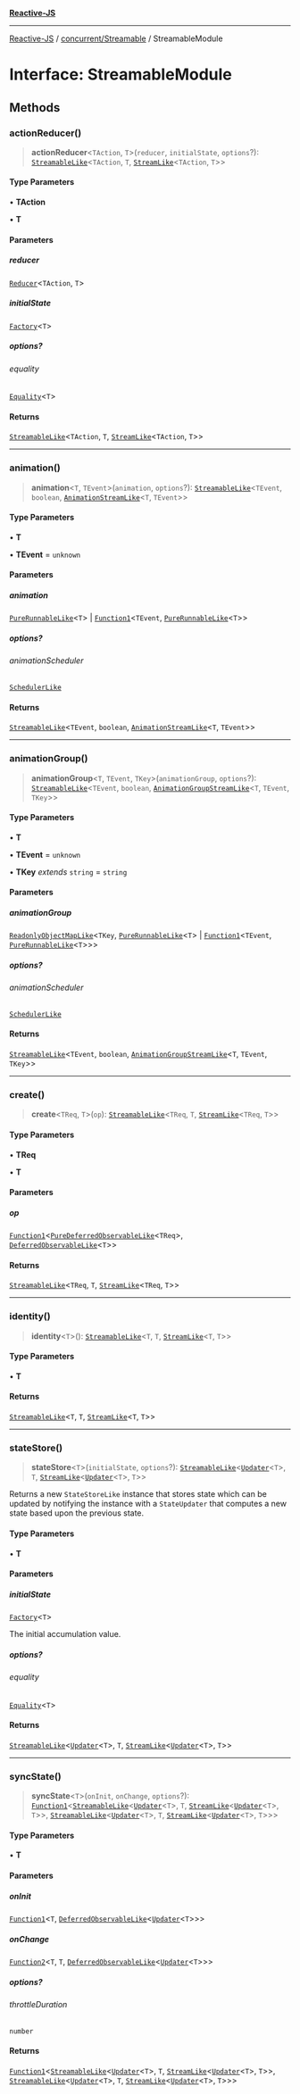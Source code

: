 [**Reactive-JS**](../../../README.md)

***

[Reactive-JS](../../../README.md) / [concurrent/Streamable](../README.md) / StreamableModule

# Interface: StreamableModule

## Methods

### actionReducer()

> **actionReducer**\<`TAction`, `T`\>(`reducer`, `initialState`, `options`?): [`StreamableLike`](../../interfaces/StreamableLike.md)\<`TAction`, `T`, [`StreamLike`](../../interfaces/StreamLike.md)\<`TAction`, `T`\>\>

#### Type Parameters

• **TAction**

• **T**

#### Parameters

##### reducer

[`Reducer`](../../../functions/type-aliases/Reducer.md)\<`TAction`, `T`\>

##### initialState

[`Factory`](../../../functions/type-aliases/Factory.md)\<`T`\>

##### options?

###### equality

[`Equality`](../../../functions/type-aliases/Equality.md)\<`T`\>

#### Returns

[`StreamableLike`](../../interfaces/StreamableLike.md)\<`TAction`, `T`, [`StreamLike`](../../interfaces/StreamLike.md)\<`TAction`, `T`\>\>

***

### animation()

> **animation**\<`T`, `TEvent`\>(`animation`, `options`?): [`StreamableLike`](../../interfaces/StreamableLike.md)\<`TEvent`, `boolean`, [`AnimationStreamLike`](../../interfaces/AnimationStreamLike.md)\<`T`, `TEvent`\>\>

#### Type Parameters

• **T**

• **TEvent** = `unknown`

#### Parameters

##### animation

[`PureRunnableLike`](../../interfaces/PureRunnableLike.md)\<`T`\> | [`Function1`](../../../functions/type-aliases/Function1.md)\<`TEvent`, [`PureRunnableLike`](../../interfaces/PureRunnableLike.md)\<`T`\>\>

##### options?

###### animationScheduler

[`SchedulerLike`](../../interfaces/SchedulerLike.md)

#### Returns

[`StreamableLike`](../../interfaces/StreamableLike.md)\<`TEvent`, `boolean`, [`AnimationStreamLike`](../../interfaces/AnimationStreamLike.md)\<`T`, `TEvent`\>\>

***

### animationGroup()

> **animationGroup**\<`T`, `TEvent`, `TKey`\>(`animationGroup`, `options`?): [`StreamableLike`](../../interfaces/StreamableLike.md)\<`TEvent`, `boolean`, [`AnimationGroupStreamLike`](../../interfaces/AnimationGroupStreamLike.md)\<`T`, `TEvent`, `TKey`\>\>

#### Type Parameters

• **T**

• **TEvent** = `unknown`

• **TKey** *extends* `string` = `string`

#### Parameters

##### animationGroup

[`ReadonlyObjectMapLike`](../../../collections/type-aliases/ReadonlyObjectMapLike.md)\<`TKey`, [`PureRunnableLike`](../../interfaces/PureRunnableLike.md)\<`T`\> \| [`Function1`](../../../functions/type-aliases/Function1.md)\<`TEvent`, [`PureRunnableLike`](../../interfaces/PureRunnableLike.md)\<`T`\>\>\>

##### options?

###### animationScheduler

[`SchedulerLike`](../../interfaces/SchedulerLike.md)

#### Returns

[`StreamableLike`](../../interfaces/StreamableLike.md)\<`TEvent`, `boolean`, [`AnimationGroupStreamLike`](../../interfaces/AnimationGroupStreamLike.md)\<`T`, `TEvent`, `TKey`\>\>

***

### create()

> **create**\<`TReq`, `T`\>(`op`): [`StreamableLike`](../../interfaces/StreamableLike.md)\<`TReq`, `T`, [`StreamLike`](../../interfaces/StreamLike.md)\<`TReq`, `T`\>\>

#### Type Parameters

• **TReq**

• **T**

#### Parameters

##### op

[`Function1`](../../../functions/type-aliases/Function1.md)\<[`PureDeferredObservableLike`](../../interfaces/PureDeferredObservableLike.md)\<`TReq`\>, [`DeferredObservableLike`](../../interfaces/DeferredObservableLike.md)\<`T`\>\>

#### Returns

[`StreamableLike`](../../interfaces/StreamableLike.md)\<`TReq`, `T`, [`StreamLike`](../../interfaces/StreamLike.md)\<`TReq`, `T`\>\>

***

### identity()

> **identity**\<`T`\>(): [`StreamableLike`](../../interfaces/StreamableLike.md)\<`T`, `T`, [`StreamLike`](../../interfaces/StreamLike.md)\<`T`, `T`\>\>

#### Type Parameters

• **T**

#### Returns

[`StreamableLike`](../../interfaces/StreamableLike.md)\<`T`, `T`, [`StreamLike`](../../interfaces/StreamLike.md)\<`T`, `T`\>\>

***

### stateStore()

> **stateStore**\<`T`\>(`initialState`, `options`?): [`StreamableLike`](../../interfaces/StreamableLike.md)\<[`Updater`](../../../functions/type-aliases/Updater.md)\<`T`\>, `T`, [`StreamLike`](../../interfaces/StreamLike.md)\<[`Updater`](../../../functions/type-aliases/Updater.md)\<`T`\>, `T`\>\>

Returns a new `StateStoreLike` instance that stores state which can
be updated by notifying the instance with a `StateUpdater` that computes a
new state based upon the previous state.

#### Type Parameters

• **T**

#### Parameters

##### initialState

[`Factory`](../../../functions/type-aliases/Factory.md)\<`T`\>

The initial accumulation value.

##### options?

###### equality

[`Equality`](../../../functions/type-aliases/Equality.md)\<`T`\>

#### Returns

[`StreamableLike`](../../interfaces/StreamableLike.md)\<[`Updater`](../../../functions/type-aliases/Updater.md)\<`T`\>, `T`, [`StreamLike`](../../interfaces/StreamLike.md)\<[`Updater`](../../../functions/type-aliases/Updater.md)\<`T`\>, `T`\>\>

***

### syncState()

> **syncState**\<`T`\>(`onInit`, `onChange`, `options`?): [`Function1`](../../../functions/type-aliases/Function1.md)\<[`StreamableLike`](../../interfaces/StreamableLike.md)\<[`Updater`](../../../functions/type-aliases/Updater.md)\<`T`\>, `T`, [`StreamLike`](../../interfaces/StreamLike.md)\<[`Updater`](../../../functions/type-aliases/Updater.md)\<`T`\>, `T`\>\>, [`StreamableLike`](../../interfaces/StreamableLike.md)\<[`Updater`](../../../functions/type-aliases/Updater.md)\<`T`\>, `T`, [`StreamLike`](../../interfaces/StreamLike.md)\<[`Updater`](../../../functions/type-aliases/Updater.md)\<`T`\>, `T`\>\>\>

#### Type Parameters

• **T**

#### Parameters

##### onInit

[`Function1`](../../../functions/type-aliases/Function1.md)\<`T`, [`DeferredObservableLike`](../../interfaces/DeferredObservableLike.md)\<[`Updater`](../../../functions/type-aliases/Updater.md)\<`T`\>\>\>

##### onChange

[`Function2`](../../../functions/type-aliases/Function2.md)\<`T`, `T`, [`DeferredObservableLike`](../../interfaces/DeferredObservableLike.md)\<[`Updater`](../../../functions/type-aliases/Updater.md)\<`T`\>\>\>

##### options?

###### throttleDuration

`number`

#### Returns

[`Function1`](../../../functions/type-aliases/Function1.md)\<[`StreamableLike`](../../interfaces/StreamableLike.md)\<[`Updater`](../../../functions/type-aliases/Updater.md)\<`T`\>, `T`, [`StreamLike`](../../interfaces/StreamLike.md)\<[`Updater`](../../../functions/type-aliases/Updater.md)\<`T`\>, `T`\>\>, [`StreamableLike`](../../interfaces/StreamableLike.md)\<[`Updater`](../../../functions/type-aliases/Updater.md)\<`T`\>, `T`, [`StreamLike`](../../interfaces/StreamLike.md)\<[`Updater`](../../../functions/type-aliases/Updater.md)\<`T`\>, `T`\>\>\>
